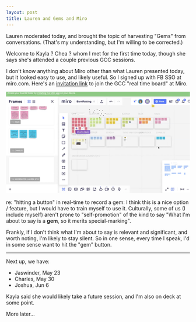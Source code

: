 ```yaml
---
layout: post
title: Lauren and Gems and Miro
---
```


Lauren moderated today, and brought the topic of harvesting "Gems"
from conversations.  (That's my understanding, but I'm willing to be
corrected.)

Welcome to Kayla ? Chea ? whom I met for the first time today, though
she says she's attended a couple previous GCC sessions.

I don't know anything about Miro other than what Lauren presented
today, but it looked easy to use, and likely useful.  So I signed up
with FB SSO at miro.com. Here's an [invitation
link](https://miro.com/welcome/yLFy5R02aMoUUxefUd4PLUj5PFmRhkka6Ysyhw50gMENfGHGsosOlsmLYMRviZTy
) to join the GCC "real time board" at Miro.

![Example of Miro from Lauren](/images/2020/ScreenShot-Miro-Lauren.png)

re: "hitting a button" in real-time to record a gem: I think this is a
nice option / feature, but I would have to train myself to use
it. Culturally, some of us (I include myself) aren't prone to
"self-promotion" of the kind to say "What I'm about to say is a
**gem**, so it merits special-marking".

Frankly, if I don't think what I'm about to say is relevant and
significant, and worth noting, I'm likely to stay silent. So in one
sense, every time I speak, I'd in some sense want to hit the "gem"
button.

<hr/>

Next up, we have:
* Jaswinder, May 23
* Charles, May 30
* Joshua, Jun 6

Kayla said she would likely take a future session, and I'm also on
deck at some point.

More later...